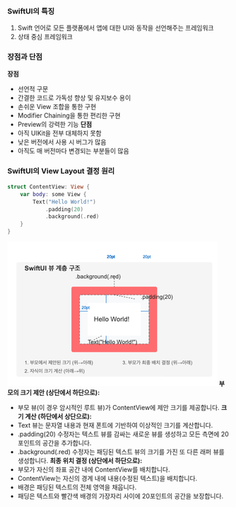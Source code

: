 ### SwiftUI의 특징
1. Swift 언어로 모든 플랫폼에서 앱에 대한 UI와 동작을 선언해주는 프레임워크
2. 상태 중심 프레임워크
### 장점과 단점
**장점**
- 선언적 구문
- 간결한 코드로 가독성 향상 및 유지보수 용이
- 손쉬운 View 조합을 통한 구현
- Modifier Chaining을 통한 편리한 구현
- Preview의 강력한 기능
**단점**
- 아직 UIKit을 전부 대체하지 못함
- 낮은 버전에서 사용 시 버그가 많음
- 아직도 매 버전마다 변경되는 부분들이 많음
### SwiftUI의 View Layout 결정 원리
```swift
struct ContentView: View {
    var body: some View {
        Text("Hello World!")
            .padding(20)
            .background(.red)
    }
}
```
![](iOS/SwiftUI/N사%20음성%20메모%20앱/Pasted%20image%2020250225203111.png)
**부모의 크기 제안 (상단에서 하단으로):**
- 부모 뷰(이 경우 암시적인 루트 뷰)가 ContentView에 제안 크기를 제공합니다.
**크기 계산 (하단에서 상단으로):**
- Text 뷰는 문자열 내용과 현재 폰트에 기반하여 이상적인 크기를 계산합니다.
- .padding(20) 수정자는 텍스트 뷰를 감싸는 새로운 뷰를 생성하고 모든 측면에 20포인트의 공간을 추가합니다.
- .background(.red) 수정자는 패딩된 텍스트 뷰의 크기를 가진 또 다른 래퍼 뷰를 생성합니다.
**최종 위치 결정 (상단에서 하단으로):**
- 부모가 자신의 좌표 공간 내에 ContentView를 배치합니다.
- ContentView는 자신의 경계 내에 내용(수정된 텍스트)을 배치합니다.
- 배경은 패딩된 텍스트의 전체 영역을 채웁니다.
- 패딩은 텍스트와 빨간색 배경의 가장자리 사이에 20포인트의 공간을 보장합니다.